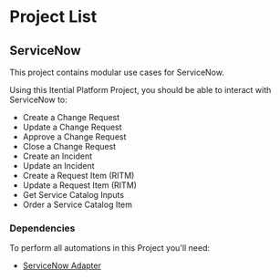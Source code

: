 # Project List

## ServiceNow

This project contains modular use cases for ServiceNow.

Using this Itential Platform Project, you should be able to interact with ServiceNow to:

- Create a Change Request
- Update a Change Request
- Approve a Change Request
- Close a Change Request
- Create an Incident
- Update an Incident
- Create a Request Item (RITM)
- Update a Request Item (RITM)
- Get Service Catalog Inputs
- Order a Service Catalog Item

### Dependencies
To perform all automations in this Project you'll need:
- [ServiceNow Adapter](https://gitlab.com/itentialopensource/adapters/adapter-servicenow)
